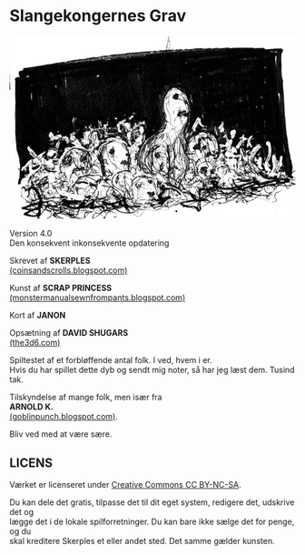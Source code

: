 # Slangekongernes Grav

![Troldegrav](images/goblin_pit.jpg)

Version 4.0  
Den konsekvent inkonsekvente opdatering

Skrevet af **SKERPLES**  
[(coinsandscrolls.blogspot.com)](coinsandscrolls.blogspot.com)

Kunst af **SCRAP PRINCESS**  
[(monstermanualsewnfrompants.blogspot.com)](monstermanualsewnfrompants.blogspot.com)

Kort af **JANON**

Opsætning af **DAVID SHUGARS**  
[(the3d6.com)](the3d6.com)

Spiltestet af et forbløffende antal folk. I ved, hvem i er.  
Hvis du har spillet dette dyb og sendt mig noter, så har jeg læst dem. Tusind tak.

Tilskyndelse af mange folk, men især fra  
**ARNOLD K.**  
[(goblinpunch.blogspot.com)](goblinpunch.blogspot.com).

Bliv ved med at være sære.

## LICENS

Værket er licenseret under [Creative Commons CC BY-NC-SA](https://creativecommons.org/licenses/by-nc-sa/3.0/).

Du kan dele det gratis, tilpasse det til dit eget system, redigere det, udskrive det og  
lægge det i de lokale spilforretninger. Du kan bare ikke sælge det for penge, og du  
skal kreditere Skerples et eller andet sted. Det samme gælder kunsten.
